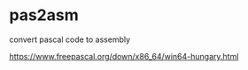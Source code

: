 # pas2asm
convert pascal code to assembly



https://www.freepascal.org/down/x86_64/win64-hungary.html
